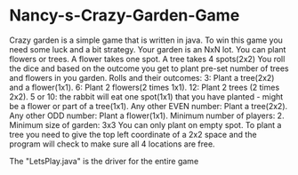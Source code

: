 # Nancy-s-Crazy-Garden-Game
Crazy garden is a simple game that is written in java.  To win this game you need some luck and a bit strategy. Your garden is an NxN lot. You can plant flowers or trees. A flower takes one spot. A tree takes 4 spots(2x2) You roll the dice and based on the outcome you get to plant pre-set number of trees and flowers in you garden. Rolls and their outcomes: 3: Plant a tree(2x2) and a flower(1x1). 6: Plant 2 flowers(2 times 1x1). 12: Plant 2 trees (2 times 2x2). 5 or 10: the rabbit will eat one spot(1x1) that you have planted - might be a flower or part of a tree(1x1). Any other EVEN number: Plant a tree(2x2). Any other ODD number: Plant a flower(1x1). Minimum number of players: 2. Minimum size of garden: 3x3 You can only plant on empty spot. To plant a tree you need to give the top left coordinate of a 2x2 space and the program will check to make sure all 4 locations are free.  

The "LetsPlay.java" is the driver for the entire game

